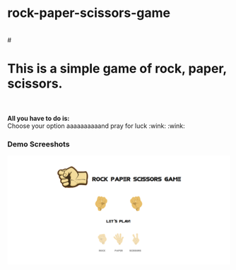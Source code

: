 # rock-paper-scissors-game
<br />
# <h1>This is a simple game of rock, paper, scissors.</h1>
<br />
<br />
 <strong>All you have to do is:</strong>
 <br />
 Choose your option 
 aaaaaaaaaand pray for luck :wink: :wink:

### Demo Screeshots

![Rock Paper Scissors Game](./public/assets/img/readme.png "Desktop Demo")



